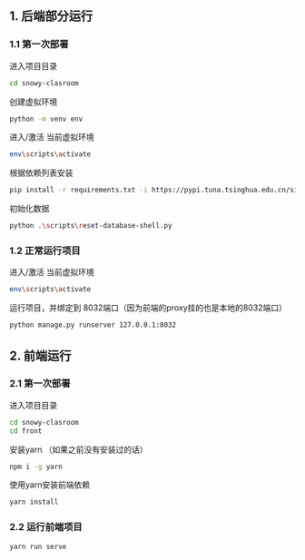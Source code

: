 

## 1. 后端部分运行

### 1.1 第一次部署
进入项目目录 
```bash
cd snowy-clasroom
```


创建虚拟环境
```bash
python -m venv env
```

进入/激活 当前虚拟环境
```bash
env\scripts\activate
```

根据依赖列表安装
```bash
pip install -r requirements.txt -i https://pypi.tuna.tsinghua.edu.cn/simple
```

初始化数据

```bash
python .\scripts\reset-database-shell.py
```


### 1.2 正常运行项目

进入/激活 当前虚拟环境
```bash
env\scripts\activate
```

运行项目，并绑定到 8032端口（因为前端的proxy挂的也是本地的8032端口）
```bash
python manage.py runserver 127.0.0.1:8032
```


## 2. 前端运行

### 2.1 第一次部署
进入项目目录 
```bash
cd snowy-clasroom
cd front
```

安装yarn （如果之前没有安装过的话）
```bash
npm i -g yarn
```

使用yarn安装前端依赖
```bash
yarn install
```
### 2.2 运行前端项目

```bash
yarn run serve
```